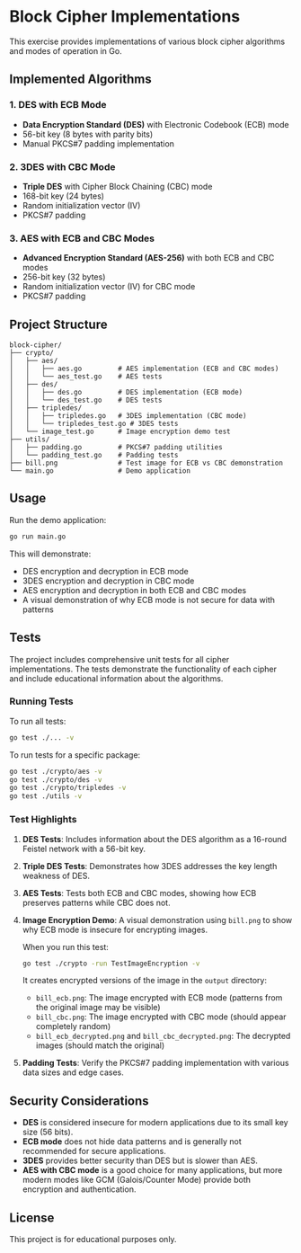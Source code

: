 # Block Cipher Implementations

This exercise provides implementations of various block cipher algorithms and modes of operation in Go.

## Implemented Algorithms

### 1. DES with ECB Mode

- **Data Encryption Standard (DES)** with Electronic Codebook (ECB) mode
- 56-bit key (8 bytes with parity bits)
- Manual PKCS#7 padding implementation

### 2. 3DES with CBC Mode

- **Triple DES** with Cipher Block Chaining (CBC) mode
- 168-bit key (24 bytes)
- Random initialization vector (IV)
- PKCS#7 padding

### 3. AES with ECB and CBC Modes

- **Advanced Encryption Standard (AES-256)** with both ECB and CBC modes
- 256-bit key (32 bytes)
- Random initialization vector (IV) for CBC mode
- PKCS#7 padding

## Project Structure

```
block-cipher/
├── crypto/
│   ├── aes/
│   │   ├── aes.go         # AES implementation (ECB and CBC modes)
│   │   └── aes_test.go    # AES tests
│   ├── des/
│   │   ├── des.go         # DES implementation (ECB mode)
│   │   └── des_test.go    # DES tests
│   ├── tripledes/
│   │   ├── tripledes.go   # 3DES implementation (CBC mode)
│   │   └── tripledes_test.go # 3DES tests
│   └── image_test.go      # Image encryption demo test
├── utils/
│   ├── padding.go         # PKCS#7 padding utilities
│   └── padding_test.go    # Padding tests
├── bill.png               # Test image for ECB vs CBC demonstration
└── main.go                # Demo application
```

## Usage

Run the demo application:

```bash
go run main.go
```

This will demonstrate:

- DES encryption and decryption in ECB mode
- 3DES encryption and decryption in CBC mode
- AES encryption and decryption in both ECB and CBC modes
- A visual demonstration of why ECB mode is not secure for data with patterns

## Tests

The project includes comprehensive unit tests for all cipher implementations. The tests demonstrate the functionality of each cipher and include educational information about the algorithms.

### Running Tests

To run all tests:

```bash
go test ./... -v
```

To run tests for a specific package:

```bash
go test ./crypto/aes -v
go test ./crypto/des -v
go test ./crypto/tripledes -v
go test ./utils -v
```

### Test Highlights

1. **DES Tests**: Includes information about the DES algorithm as a 16-round Feistel network with a 56-bit key.

2. **Triple DES Tests**: Demonstrates how 3DES addresses the key length weakness of DES.

3. **AES Tests**: Tests both ECB and CBC modes, showing how ECB preserves patterns while CBC does not.

4. **Image Encryption Demo**: A visual demonstration using `bill.png` to show why ECB mode is insecure for encrypting images.

   When you run this test:

   ```bash
   go test ./crypto -run TestImageEncryption -v
   ```

   It creates encrypted versions of the image in the `output` directory:

   - `bill_ecb.png`: The image encrypted with ECB mode (patterns from the original image may be visible)
   - `bill_cbc.png`: The image encrypted with CBC mode (should appear completely random)
   - `bill_ecb_decrypted.png` and `bill_cbc_decrypted.png`: The decrypted images (should match the original)

5. **Padding Tests**: Verify the PKCS#7 padding implementation with various data sizes and edge cases.

## Security Considerations

- **DES** is considered insecure for modern applications due to its small key size (56 bits).
- **ECB mode** does not hide data patterns and is generally not recommended for secure applications.
- **3DES** provides better security than DES but is slower than AES.
- **AES with CBC mode** is a good choice for many applications, but more modern modes like GCM (Galois/Counter Mode) provide both encryption and authentication.

## License

This project is for educational purposes only.
